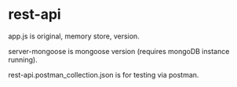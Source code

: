 ﻿# rest-api

app.js is original, memory store, version.

server-mongoose is mongoose version (requires mongoDB instance running).

rest-api.postman_collection.json is for testing via postman.
